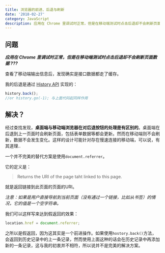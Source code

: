 ```yaml
---
title: 浏览器的前进、后退与刷新
date: '2018-02-27'
category: JavaScript
description: 应用在 Chrome 里调试时正常，但是在移动端测试时点击后退却不会刷新页面数据 ???
---
```


## 问题

**_应用在 Chrome 里调试时正常，但是在移动端测试时点击后退却不会刷新页面数据 ???_**

查看了移动端输出信息后，发现确实是接口数据都走了缓存。

我的后退是通过 [History API](https://developer.mozilla.org/en-US/docs/Web/API/History) 实现的：

```js
history.back();
//or history.go(-1); 与上面代码起同样作用
```

## 解决？

经过查找发现，**桌面端与移动端浏览器在对后退按钮的处理是有区别的**。桌面端在后退到上一页面时会刷新页面，包括表单数据等都会更新。然而在移动端则不会刷新，数据不会发生变化。这样的设计可能针对存在慢速连接的移动端，可以说，有其道理.. 

一个并不完美的替代方案是使用`document.referrer`。

它的定义是：

> Returns the URI of the page taht linked to this page.

就是返回链接到此页面的页面的URI。

_注意：如果是用户直接导航到当前页面（没有通过一个链接，比如从书签）的情况，它的值是一个空字符串。_

我们可以这样写来达到假返回的效果：

```js
location.href = document.referrer;
```

之所以是假返回，因为这其实是一个前进操作。如果使用`hostory.back()`方法，会返回到历史记录中的上一条记录，然而使用上面这种的话会在历史记录中再添加新的一条记录，这与我的初衷并不相符，所以说并不是完美的解决方案。
